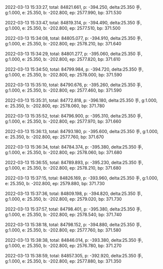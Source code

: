 2022-03-13 15:33:27, total: 84821.661, p: -394.250, delta:25.350 手, g:1.000, e: 25.350, b: -202.800, ep: 2577.990, bp: 371.530

2022-03-13 15:33:47, total: 84819.314, p: -394.490, delta:25.350 手, g:1.000, e: 25.350, b: -202.800, ep: 2577.510, bp: 371.500

2022-03-13 15:34:08, total: 84805.077, p: -394.910, delta:25.350 手, g:1.000, e: 25.350, b: -202.800, ep: 2578.210, bp: 371.640

2022-03-13 15:34:29, total: 84801.277, p: -395.060, delta:25.350 手, g:1.000, e: 25.350, b: -202.800, ep: 2577.820, bp: 371.610

2022-03-13 15:34:50, total: 84799.984, p: -394.720, delta:25.350 手, g:1.000, e: 25.350, b: -202.800, ep: 2578.000, bp: 371.590

2022-03-13 15:35:10, total: 84790.676, p: -395.260, delta:25.350 手, g:1.000, e: 25.350, b: -202.800, ep: 2577.460, bp: 371.590

2022-03-13 15:35:31, total: 84772.818, p: -396.180, delta:25.350 手, g:1.000, e: 25.350, b: -202.800, ep: 2578.060, bp: 371.780

2022-03-13 15:35:52, total: 84796.900, p: -395.310, delta:25.350 手, g:1.000, e: 25.350, b: -202.800, ep: 2577.970, bp: 371.660

2022-03-13 15:36:13, total: 84793.180, p: -395.600, delta:25.350 手, g:1.000, e: 25.350, b: -202.800, ep: 2577.760, bp: 371.670

2022-03-13 15:36:34, total: 84784.374, p: -395.380, delta:25.350 手, g:1.000, e: 25.350, b: -202.800, ep: 2578.060, bp: 371.680

2022-03-13 15:36:55, total: 84789.893, p: -395.230, delta:25.350 手, g:1.000, e: 25.350, b: -202.800, ep: 2578.210, bp: 371.680

2022-03-13 15:37:15, total: 84826.169, p: -393.960, delta:25.350 手, g:1.000, e: 25.350, b: -202.800, ep: 2579.880, bp: 371.730

2022-03-13 15:37:36, total: 84809.198, p: -394.820, delta:25.350 手, g:1.000, e: 25.350, b: -202.800, ep: 2579.020, bp: 371.730

2022-03-13 15:37:57, total: 84798.401, p: -395.380, delta:25.350 手, g:1.000, e: 25.350, b: -202.800, ep: 2578.540, bp: 371.740

2022-03-13 15:38:18, total: 84798.152, p: -394.880, delta:25.350 手, g:1.000, e: 25.350, b: -202.800, ep: 2577.760, bp: 371.580

2022-03-13 15:38:38, total: 84846.014, p: -393.380, delta:25.350 手, g:1.000, e: 25.350, b: -202.800, ep: 2576.780, bp: 371.270

2022-03-13 15:38:59, total: 84857.305, p: -392.920, delta:25.350 手, g:1.000, e: 25.350, b: -202.800, ep: 2577.880, bp: 371.350
